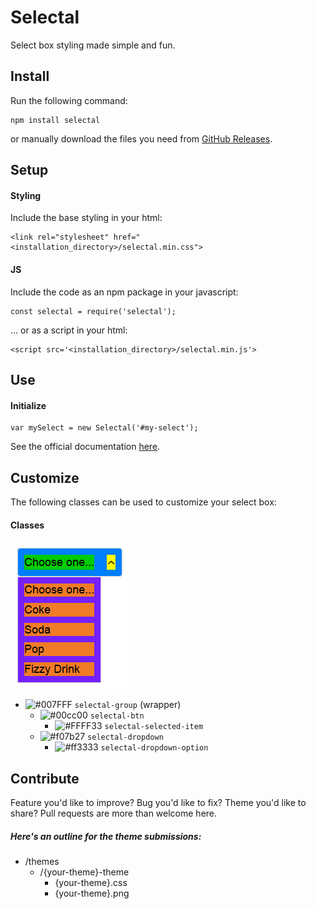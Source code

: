 
# Selectal
Select box styling made simple and fun.

## Install
Run the following command:
```
npm install selectal
```

or manually download the files you need from [GitHub Releases](https://github.com/Kovee98/selectal/releases "GitHub Releases").

## Setup


#### Styling

Include the base styling in your html:
```
<link rel="stylesheet" href="<installation_directory>/selectal.min.css">
```

#### JS

Include the code as an npm package in your javascript:
```
const selectal = require('selectal');
```
... or as a script in your html:
```
<script src='<installation_directory>/selectal.min.js'>
```


## Use


#### Initialize
```
var mySelect = new Selectal('#my-select');
```
See the official documentation [here](https://github.com/Kovee98/selectal/releases "GitHub Releases").


## Customize
The following classes can be used to customize your select box:

#### Classes

<img src="https://raw.githubusercontent.com/Kovee98/selectal/develop/styling_diagram.png">


* ![#007FFF](https://placehold.it/15/007FFF/000000?text=+) `selectal-group` (wrapper)
	* ![#00cc00](https://placehold.it/15/00cc00/000000?text=+) `selectal-btn`
		* ![#FFFF33](https://placehold.it/15/FFFF33/000000?text=+) `selectal-selected-item`
	* ![#f07b27](https://placehold.it/15/f07b27/000000?text=+) `selectal-dropdown`
		* ![#ff3333](https://placehold.it/15/ff3333/000000?text=+) `selectal-dropdown-option`


## Contribute
Feature you'd like to improve? Bug you'd like to fix? Theme you'd like to share? Pull requests are more than welcome here. 
##### Here's an outline for the theme submissions:
* /themes
	* /{your-theme}-theme
		* {your-theme}.css
		* {your-theme}.png